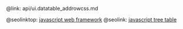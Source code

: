 @link: api/ui.datatable_addrowcss.md

@seolinktop: [javascript web framework](https://webix.com)
@seolink: [javascript tree table](https://webix.com/widget/treetable/)